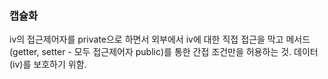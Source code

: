 ### 캡슐화

 iv의 접근제어자를 private으로 하면서 외부에서 iv에 대한 직접 접근을 막고 메서드(getter, setter - 모두 접근제어자 public)를 통한 간접 조건만을 허용하는 것. 데이터(iv)를 보호하기 위함.